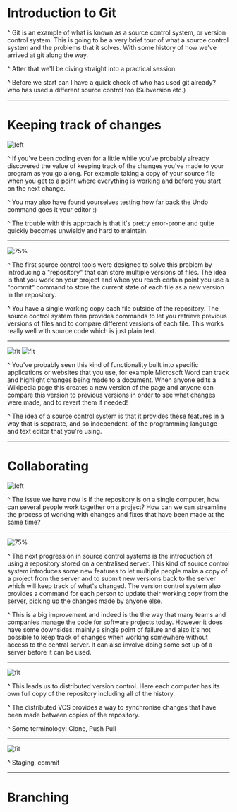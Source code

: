 # Introduction to Git

^ Git is an example of what is known as a source control system, or version control system. This is going to be a very brief tour of what a source control system and the problems that it solves. With some history of how we've arrived at git along the way.

^ After that we'll be diving straight into a practical session.

^ Before we start can I have a quick check of who has used git already? who has used a different source control too (Subversion etc.)

---

# Keeping track of changes
 
![left](images/file-copies.png)

^ If you've been coding even for a little while you've probably already discovered the value of keeping track of the changes you've made to your program as you go along. For example taking a copy of your source file when you get to a point where everything is working and before you start on the next change.

^ You may also have found yourselves testing how far back the Undo command goes it your editor :)

^ The trouble with this approach is that it's pretty error-prone and quite quickly becomes unwieldy and hard to maintain.

---

![75%](images/local.png)

^ The first source control tools were designed to solve this problem by introducing a "repository" that can store multiple versions of files. The idea is that you work on your project and when you reach certain point you use a "commit" command to store the current state of each file as a new version in the repository. 

^ You have a single working copy each file outside of the repository. The source control system then provides commands to let you retrieve previous versions of files and to compare different versions of each file. This works really well with source code which is just plain text.

---

![fit](images/track-changes.png)
![fit](images/wikipedia.png)

^ You've probably seen this kind of functionality built into specific applications or websites that you use, for example Microsoft Word can track and highlight changes being made to a document. When anyone edits a Wikipedia page this creates a new version of the page and anyone can compare this version to previous versions in order to see what changes were made, and to revert them if needed!

^ The idea of a source control system is that it provides these features in a way that is separate, and so independent, of the programming language and text editor that you're using.

---

# Collaborating

![left](images/collaborating.png)

^ The issue we have now is if the repository is on a single computer, how can several people work together on a project? How can we can streamline the process of working with changes and fixes that have been made at the same time?

---

![75%](images/centralized_workflow.png)

^ The next progression in source control systems is the introduction of using a repository stored on a centralised server. This kind of source control system introduces some new features to let multiple people make a copy of a project from the server and to submit new versions back to the server which will keep track of what's changed. The version control system also provides a command for each person to update their working copy from the server, picking up the changes made by anyone else.

^ This is a big improvement  and indeed is the the way that many teams and companies manage the code for software projects today. However it does have some downsides: mainly a single point of failure and also it's not possible to keep track of changes when working somewhere without access to the central server. It can also involve doing some set up of a server before it can be used.

---

![fit](images/distributed.png)

^ This leads us to distributed version control. Here each computer has its own full copy of the repository including all of the history.

^ The distributed VCS provides a way to synchronise changes that have been made between copies of the repository.

^ Some terminology: Clone, Push Pull

---

![fit](images/lifecycle.png)

^ Staging, commit

---

# Branching